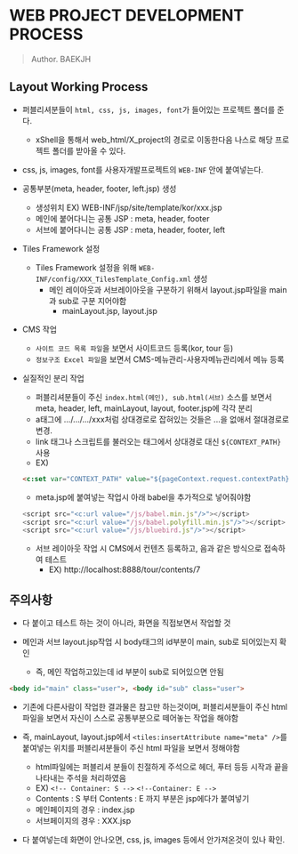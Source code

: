 # WEB PROJECT DEVELOPMENT PROCESS

> Author. BAEKJH

## Layout Working Process

- 퍼블리셔분들이 `html, css, js, images, font`가 들어있는 프로젝트 폴더를 준다.
    - xShell을 통해서 web_html/X_project의 경로로 이동한다음 나스로 해당 프로젝트 폴더를 받아올 수 있다.

- css, js, images, font를 사용자개발프로젝트의 `WEB-INF` 안에 붙여넣는다.

- 공통부분(meta, header, footer, left.jsp) 생성
    - 생성위치 EX) WEB-INF/jsp/site/template/kor/xxx.jsp
    - 메인에 붙어다니는 공통 JSP : meta, header, footer
    - 서브에 붙어다니는 공통 JSP : meta, header, footer, left

- Tiles Framework 설정
    - Tiles Framework 설정을 위해 `WEB-INF/config/XXX_TilesTemplate_Config.xml` 생성
        - 메인 레이아웃과 서브레이아웃을 구분하기 위해서 layout.jsp파일을 main과 sub로 구분 지어야함
            - mainLayout.jsp, layout.jsp

- CMS 작업
    - `사이트 코드 목록 파일`을 보면서 사이트코드 등록(kor, tour 등)
    - `정보구조 Excel 파일`을 보면서 CMS-메뉴관리-사용자메뉴관리에서 메뉴 등록

- 실질적인 분리 작업
    - 퍼블리셔분들이 주신 `index.html(메인), sub.html(서브)` 소스를 보면서 meta, header, left, mainLayout, layout, footer.jsp에 각각 분리 
    - a태그에 .../.../.../xxx처럼 상대경로로 잡혀있는 것들은 ...을 없애서 절대경로로 변경.
    - link 태그나 스크립트를 불러오는 태그에서 상대경로 대신 `${CONTEXT_PATH}` 사용
    - EX)
    ```html
    <c:set var="CONTEXT_PATH" value="${pageContext.request.contextPath}" />
    ```

    - meta.jsp에 붙여넣는 작업시 아래 babel을 추가적으로 넣어줘야함

    ```javascript
    <script src="<c:url value="/js/babel.min.js"/>"></script>
    <script src="<c:url value="/js/babel.polyfill.min.js"/>"></script>
    <script src="<c:url value="/js/bluebird.js"/>"></script>
    ```

    - 서브 레이아웃 작업 시 CMS에서 컨텐츠 등록하고, 음과 같은 방식으로 접속하여 테스트
        - EX) http://localhost:8888/tour/contents/7

## 주의사항

- 다 붙이고 테스트 하는 것이 아니라, 화면을 직접보면서 작업할 것 

- 메인과 서브 layout.jsp작업 시 body태그의 id부분이 main, sub로 되어있는지 확인
    - 즉, 메인 작업하고있는데 id 부분이 sub로 되어있으면 안됨

```html 
<body id="main" class="user">, <body id="sub" class="user">
```

- 기존에 다른사람이 작업한 결과물은 참고만 하는것이며, 퍼블리셔분들이 주신 html 파일을 보면서 자신이 스스로 공통부분으로 떼어놓는 작업을 해야함

- 즉, mainLayout, layout.jsp에서 `<tiles:insertAttribute name="meta" />`를 붙여넣는 위치를 퍼블리셔분들이 주신
html 파일을 보면서 정해야함 
    - html파일에는 퍼블리셔 분들이 친절하게 주석으로 헤더, 	푸터 등등 시작과 끝을 나타내는 주석을 처리하였음
    - EX) `<!-- Container: S -->` `<!--Container: E -->`
    - Contents : S 부터 Contents : E 까지 부분은 jsp에다가 붙여넣기 
    - 메인페이지의 경우 : index.jsp
    - 서브페이지의 경우 : XXX.jsp

- 다 붙여넣는데 화면이 안나오면, css, js, images 등에서 안가져온것이 있나 확인.
